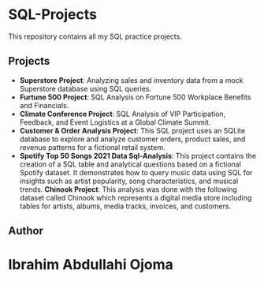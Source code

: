 # SQL-Projects
This repository contains all my SQL practice projects.
## Projects

- **Superstore Project**: Analyzing sales and inventory data from a mock Superstore database using SQL queries.
- **Furtune 500 Project**: SQL Analysis on Fortune 500 Workplace Benefits and Financials.
- **Climate Conference Project**: SQL Analysis of VIP Participation, Feedback, and Event Logistics at a Global Climate Summit.
- **Customer & Order Analysis Project**: This SQL project uses an SQLite database to explore and analyze customer orders, product sales, and revenue patterns for a fictional retail system.
- **Spotify Top 50 Songs 2021 Data Sql-Analysis**: This project contains the creation of a SQL table and analytical questions based on a fictional Spotify dataset. It demonstrates how to query music data using SQL for insights such as artist popularity, song characteristics, and musical trends.
  **Chinook Project**: This analysis was done with the following dataset called Chinook which represents a digital media store including tables for artists, albums, media tracks, invoices, and customers.

## Author
# Ibrahim Abdullahi Ojoma
